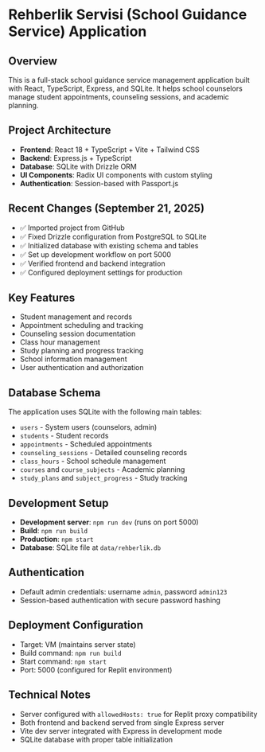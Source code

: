 # Rehberlik Servisi (School Guidance Service) Application

## Overview
This is a full-stack school guidance service management application built with React, TypeScript, Express, and SQLite. It helps school counselors manage student appointments, counseling sessions, and academic planning.

## Project Architecture
- **Frontend**: React 18 + TypeScript + Vite + Tailwind CSS
- **Backend**: Express.js + TypeScript
- **Database**: SQLite with Drizzle ORM
- **UI Components**: Radix UI components with custom styling
- **Authentication**: Session-based with Passport.js

## Recent Changes (September 21, 2025)
- ✅ Imported project from GitHub
- ✅ Fixed Drizzle configuration from PostgreSQL to SQLite
- ✅ Initialized database with existing schema and tables
- ✅ Set up development workflow on port 5000
- ✅ Verified frontend and backend integration
- ✅ Configured deployment settings for production

## Key Features
- Student management and records
- Appointment scheduling and tracking
- Counseling session documentation
- Class hour management
- Study planning and progress tracking
- School information management
- User authentication and authorization

## Database Schema
The application uses SQLite with the following main tables:
- `users` - System users (counselors, admin)
- `students` - Student records
- `appointments` - Scheduled appointments
- `counseling_sessions` - Detailed counseling records
- `class_hours` - School schedule management
- `courses` and `course_subjects` - Academic planning
- `study_plans` and `subject_progress` - Study tracking

## Development Setup
- **Development server**: `npm run dev` (runs on port 5000)
- **Build**: `npm run build`
- **Production**: `npm start`
- **Database**: SQLite file at `data/rehberlik.db`

## Authentication
- Default admin credentials: username `admin`, password `admin123`
- Session-based authentication with secure password hashing

## Deployment Configuration
- Target: VM (maintains server state)
- Build command: `npm run build`
- Start command: `npm start`
- Port: 5000 (configured for Replit environment)

## Technical Notes
- Server configured with `allowedHosts: true` for Replit proxy compatibility
- Both frontend and backend served from single Express server
- Vite dev server integrated with Express in development mode
- SQLite database with proper table initialization